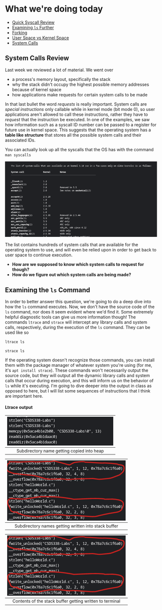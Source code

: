 # What we're doing today
+ [Quick Syscall Review](#syscall)
+ [Examining `ls` Further](#ls)
+ [Forking](#fork)
+ [User Space vs Kernel Space](#user-vs-kernel)
+ [System Calls](#system-calls)

## System Calls Review <a name = "syscall"></a>
Last week we reviewed a lot of material. We went over 

+ a process's memory layout, specifically the stack
+ why the stack didn't occupy the highest possible memory addresses because of kernel space
+ how applications make requests for certain system calls to be made

 In that last bullet the word *requests* is really important. System calls are *special instructions* only callable while in kernel mode (bit mode 0), so user applications aren't allowed to call these instructions,
 rather they have to *request* that the instruction be executed. In one of the examples, we saw how information such as a syscall ID number can be passed to a register for future use in kernel space. This suggests
 that the operating system has a **table like structure** that stores all the possible system calls and their associated IDs. 

 You can actually look up all the syscalls that the OS has with the command `man syscalls`

 ![output of man syscalls](/images/man-syscalls.png)

 The list contains hundreds of system calls that are available for the operating system to use, and will even be relied upon in order to get back to user space to continue execution. 

 + **How are we supposed to know which system calls to request for though?**
 + **How do we figure out which system calls are being made?**

 ## Examining the `ls` Command <a name = "ls"></a>
 In order to better answer this question, we're going to do a deep dive into how the `ls` command executes. Now, we don't have the source code of the `ls` command, nor does it seem evident where we'd find it.
 Some extremely helpful diagnostic tools can give us more information though! The commands `ltrace` and `strace` will intercept any library calls and system calls, respectively, during the execution of the `ls`
 command. They can be used like so

```
ltrace ls
```

```
strace ls
```
If the operating system doesn't recognize those commands, you can install them with the package manager of whatever system you're using (for me, it's `apt install strace`). These commands won't necessarily output
the source code, but they will output all the dynamic library calls and system calls that occur during execution, and this will inform us on the behavior of `ls` while it's executing. I'm going to dive deeper
into the output in class as opposed to here, but I will list some sequences of instructions that I think are important here.

#### Ltrace output
| ![directory name getting copied to memory](/images/ltrace-copy-dirname.png) | 
|:--:| 
| Subdirectory name getting copied into heap |

| ![directory name getting written to stack](/images/ltrace-stack-writes.png) | 
|:--:| 
| Subdirectory names getting written into stack buffer |

| ![Contents of the stack buffer getting written to terminal](/images/ltrace-stack-writes.png) | 
|:--:| 
| Contents of the stack buffer getting written to terminal |




